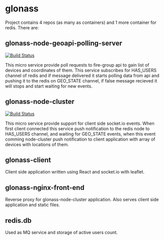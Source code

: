 # glonass
Project contains 4 repos (as many as containers) and 1 more container for redis. There are:

## glonass-node-geoapi-polling-server
[![Build Status](https://travis-ci.org/glonass-project/glonass-node-geoapi-polling-server.svg?branch=master)](https://travis-ci.org/glonass-project/glonass-node-geoapi-polling-server)

This micro service provide poll requests to fire-group api to gain list of devices and coordinates of them. This service subscribes for HAS_USERS channel of redis and if message delivered it starts polling data from api and pushing it to the redis on GEO_STATE channel, if false message recieved it will stops and start waiting for new events.

## glonass-node-cluster
[![Build Status](https://travis-ci.org/glonass-project/glonass-node-cluster.svg?branch=master)](https://travis-ci.org/glonass-project/glonass-node-cluster)

This micro service provide support for client side socket.io events. When first client connected this service push notification to the redis node to HAS_USERS channel, and waiting for GEO_STATE events, when this event comming node-cluster push notification to client application with array of devices with locations of them.

## glonass-client
Client side application written using React and socket.io with leaflet.

## glonass-nginx-front-end
Reverse proxy for glonass-node-cluster application. Also serves client side application and static files.

## redis.db
Used as MQ service and storage of active users count.
